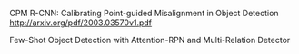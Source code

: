 
CPM R-CNN: Calibrating Point-guided Misalignment in Object Detection
http://arxiv.org/pdf/2003.03570v1.pdf

Few-Shot Object Detection with Attention-RPN and Multi-Relation Detector
